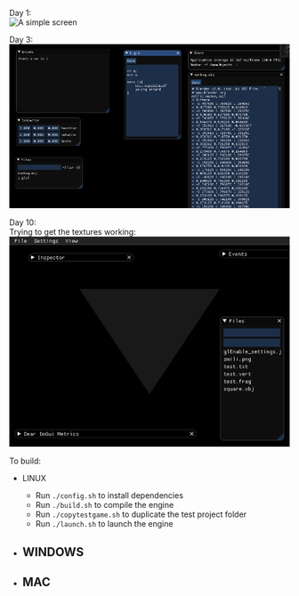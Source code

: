 Day 1:<br>
![A simple screen](/images/day1.png)

Day 3:<br>
![File Editor, and file events with inotify](/images/day3.png)


Day 10:<br>
Trying to get the textures working:<br>
![Still trying to get the textures working](/images/day10.png)

To build:

- LINUX
  - Run `./config.sh` to install dependencies
  - Run `./build.sh` to compile the engine
  - Run `./copytestgame.sh` to duplicate the test project folder
  - Run `./launch.sh` to launch the engine
	
- WINDOWS
  -

- MAC
  -
